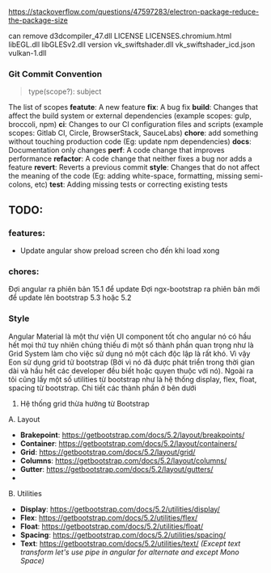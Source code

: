 https://stackoverflow.com/questions/47597283/electron-package-reduce-the-package-size

can remove
d3dcompiler_47.dll
LICENSE
LICENSES.chromium.html
libEGL.dll
libGLESv2.dll
version
vk_swiftshader.dll
vk_swiftshader_icd.json
vulkan-1.dll

### Git Commit Convention

> type(scope?): subject

The list of scopes
**featute**: A new feature
**fix**: A bug fix
**build**: Changes that affect the build system or external dependencies (example scopes: gulp, broccoli, npm)
**ci**: Changes to our CI configuration files and scripts (example scopes: Gitlab CI, Circle, BrowserStack, SauceLabs)
**chore**: add something without touching production code (Eg: update npm dependencies)
**docs**: Documentation only changes
**perf**: A code change that improves performance
**refactor**: A code change that neither fixes a bug nor adds a feature
**revert**: Reverts a previous commit
**style**: Changes that do not affect the meaning of the code (Eg: adding white-space, formatting, missing semi-colons, etc)
**test**: Adding missing tests or correcting existing tests

## TODO:

### features:

- Update angular show preload screen cho đến khi load xong

### chores:

Đợi angular ra phiên bản 15.1 để update
Đợi ngx-bootstrap ra phiên bản mới để update lên bootstrap 5.3 hoặc 5.2

### Style

Angular Material là một thư viện UI component tốt cho angular nó có hầu hết mọi thứ tuy nhiên chúng thiếu đi một số thành phần quan trọng như là Grid System làm cho việc sử dụng nó một cách độc lập là rất khó. Vì vậy Eon sử dụng grid tử bootstrap (Bởi vì nó đã được phát triển trong thời gian dài và hầu hết các developer đều biết hoặc quyen thuộc với nó). Ngoài ra tôi cũng lấy một số utilities từ bootstrap như
là hệ thống display, flex, float, spacing từ bootstrap. Chi tiết các thành phần ở bên dưới

1. Hệ thống grid thừa hưởng từ Bootstrap

A. Layout

- **Brakepoint**: https://getbootstrap.com/docs/5.2/layout/breakpoints/
- **Container**: https://getbootstrap.com/docs/5.2/layout/containers/
- **Grid**: https://getbootstrap.com/docs/5.2/layout/grid/
- **Columns**: https://getbootstrap.com/docs/5.2/layout/columns/
- **Gutter**: https://getbootstrap.com/docs/5.2/layout/gutters/
-

B. Utilities

- **Display**: https://getbootstrap.com/docs/5.2/utilities/display/
- **Flex**: https://getbootstrap.com/docs/5.2/utilities/flex/
- **Float**: https://getbootstrap.com/docs/5.2/utilities/float/
- **Spacing**: https://getbootstrap.com/docs/5.2/utilities/spacing/
- **Text**: https://getbootstrap.com/docs/5.2/utilities/text/ _(Except text transform let's use pipe in angular for alternate and except Mono Space)_
